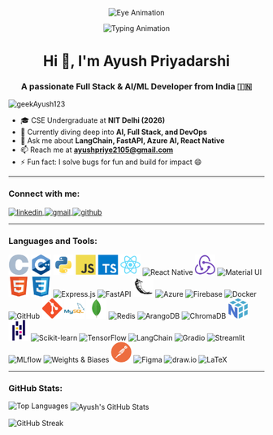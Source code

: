 <!-- Eye Opening Animation (GIF) -->
<p align="center">
  <img src="https://i.imgur.com/XUrPife.gif" width="120px" alt="Eye Animation" />
</p>
<p align="center">
  <img src="https://readme-typing-svg.demolab.com/?lines=Still%20a%20student,%20already%20builder!&center=true&size=20&color=007ACC&pause=1000" alt="Typing Animation" />
</p>

<h1 align="center">Hi 👋, I'm Ayush Priyadarshi</h1>
<h3 align="center">A passionate Full Stack & AI/ML Developer from India 🇮🇳</h3>

<p align="left"> 
  <img src="https://komarev.com/ghpvc/?username=geekAyush123&label=Profile%20views&color=0e75b6&style=flat" alt="geekAyush123" /> 
</p>

- 🎓 CSE Undergraduate at **NIT Delhi (2026)**  
- 🌱 Currently diving deep into **AI, Full Stack, and DevOps**  
- 💬 Ask me about **LangChain, FastAPI, Azure AI, React Native**  
- 📫 Reach me at **ayushpriye2105@gmail.com**  
- ⚡ Fun fact: I solve bugs for fun and build for impact 😄

---

<h3 align="left">Connect with me:</h3>
<p align="left">
  <a href="https://www.linkedin.com/in/ayush-priyadarshi-9481b9282/" target="blank">
    <img align="center" src="https://raw.githubusercontent.com/rahuldkjain/github-profile-readme-generator/master/src/images/icons/Social/linked-in-alt.svg" alt="linkedin" height="30" width="40" />
  </a>
  <a href="mailto:ayushpriye2105@gmail.com" target="blank">
    <img align="center" src="https://cdn-icons-png.flaticon.com/512/732/732200.png" alt="gmail" height="30" width="40" />
  </a>
  <a href="https://github.com/geekAyush123" target="blank">
    <img align="center" src="https://raw.githubusercontent.com/rahuldkjain/github-profile-readme-generator/master/src/images/icons/Social/github.svg" alt="github" height="30" width="40" />
  </a>
</p>

---

<h3 align="left">Languages and Tools:</h3>
<p align="left">
  <!-- Programming Languages -->
  <img src="https://raw.githubusercontent.com/devicons/devicon/master/icons/c/c-original.svg" width="40" height="40" alt="C"/>
  <img src="https://raw.githubusercontent.com/devicons/devicon/master/icons/cplusplus/cplusplus-original.svg" width="40" height="40" alt="C++"/>
  <img src="https://raw.githubusercontent.com/devicons/devicon/master/icons/python/python-original.svg" width="40" height="40" alt="Python"/>
  <img src="https://raw.githubusercontent.com/devicons/devicon/master/icons/javascript/javascript-original.svg" width="40" height="40" alt="JavaScript"/>
  <img src="https://raw.githubusercontent.com/devicons/devicon/master/icons/typescript/typescript-original.svg" width="40" height="40" alt="TypeScript"/>

  <!-- Web/App Dev -->
  <img src="https://raw.githubusercontent.com/devicons/devicon/master/icons/react/react-original.svg" width="40" height="40" alt="React"/>
  <img src="https://reactnative.dev/img/header_logo.svg" width="40" height="40" alt="React Native"/>
  <img src="https://raw.githubusercontent.com/devicons/devicon/master/icons/redux/redux-original.svg" width="40" height="40" alt="Redux"/>
  <img src="https://cdn.worldvectorlogo.com/logos/material-ui-1.svg" width="40" height="40" alt="Material UI"/>
  <img src="https://raw.githubusercontent.com/devicons/devicon/master/icons/html5/html5-original.svg" width="40" height="40" alt="HTML"/>
  <img src="https://raw.githubusercontent.com/devicons/devicon/master/icons/css3/css3-original.svg" width="40" height="40" alt="CSS"/>
  <img src="https://cdn.worldvectorlogo.com/logos/express-109.svg" width="40" height="40" alt="Express.js"/>
  <img src="https://cdn.worldvectorlogo.com/logos/fastapi.svg" width="40" height="40" alt="FastAPI"/>
  <img src="https://raw.githubusercontent.com/devicons/devicon/master/icons/flask/flask-original.svg" width="40" height="40" alt="Flask"/>

  <!-- Cloud & DevOps -->
  <img src="https://www.vectorlogo.zone/logos/microsoft_azure/microsoft_azure-icon.svg" width="40" height="40" alt="Azure"/>
  <img src="https://www.vectorlogo.zone/logos/firebase/firebase-icon.svg" width="40" height="40" alt="Firebase"/>
  <img src="https://cdn.worldvectorlogo.com/logos/docker.svg" width="40" height="40" alt="Docker"/>
  <img src="https://cdn.jsdelivr.net/gh/devicons/devicon/icons/github/github-original.svg" width="40" height="40" alt="GitHub"/>
  <img src="https://raw.githubusercontent.com/devicons/devicon/master/icons/git/git-original.svg" width="40" height="40" alt="Git"/>

  <!-- Databases -->
  <img src="https://raw.githubusercontent.com/devicons/devicon/master/icons/mysql/mysql-original-wordmark.svg" width="40" height="40" alt="SQL"/>
  <img src="https://raw.githubusercontent.com/devicons/devicon/master/icons/mongodb/mongodb-original.svg" width="40" height="40" alt="MongoDB"/>
  <img src="https://cdn.jsdelivr.net/gh/devicons/devicon/icons/redis/redis-original.svg" width="40" height="40" alt="Redis"/>
  <img src="https://github.com/arangodb/arangodb/raw/devel/Documentation/Images/arangodb-logo.png" width="40" height="40" alt="ArangoDB"/>
  <img src="https://miro.medium.com/v2/resize:fit:1044/1*d2XUNgrLw7687CDfXx9-Dw.png" width="40" height="40" alt="ChromaDB"/>

  <!-- AI/ML & MLOps -->
  <img src="https://raw.githubusercontent.com/devicons/devicon/master/icons/numpy/numpy-original.svg" width="40" height="40" alt="NumPy"/>
  <img src="https://raw.githubusercontent.com/devicons/devicon/master/icons/pandas/pandas-original.svg" width="40" height="40" alt="Pandas"/>
  <img src="https://upload.wikimedia.org/wikipedia/commons/4/45/Scikit_learn_logo_small.svg" width="40" height="40" alt="Scikit-learn"/>
  <img src="https://www.vectorlogo.zone/logos/tensorflow/tensorflow-icon.svg" width="40" height="40" alt="TensorFlow"/>
  <img src="https://avatars.githubusercontent.com/u/104967969?s=200&v=4" width="40" height="40" alt="LangChain"/>
  <img src="https://avatars.githubusercontent.com/u/64777509?s=200&v=4" width="40" height="40" alt="Gradio"/>
  <img src="https://streamlit.io/images/brand/streamlit-logo-primary-colormark-darktext.png" width="40" height="40" alt="Streamlit"/>
  <img src="https://mlflow.org/images/MLflow-logo-final-black.png" width="40" height="40" alt="MLflow"/>
  <img src="https://wandb.ai/favicon.ico" width="40" height="40" alt="Weights & Biases"/>

  <!-- Utilities -->
  <img src="https://raw.githubusercontent.com/devicons/devicon/master/icons/postman/postman-icon.svg" width="40" height="40" alt="Postman"/>
  <img src="https://upload.wikimedia.org/wikipedia/commons/3/33/Figma-logo.svg" width="40" height="40" alt="Figma"/>
  <img src="https://camo.githubusercontent.com/372302b4309929e46e3c38e69a4e4e85e2c15c98aafcc2ab9d2345c3b2797940/68747470733a2f2f6173736574732e676574706f73746d616e2e636f6d2f76696577666f72756d2f61626f75742f706f73746d616e2d6c6f676f2d34356531393762396233633932303733663864376632653530386566303834662e706e67" width="40" height="40" alt="draw.io"/>
  <img src="https://upload.wikimedia.org/wikipedia/commons/5/55/LaTeX_project_logo_bird.svg" width="40" height="40" alt="LaTeX"/>
</p>

---

<h3 align="left">GitHub Stats:</h3>

<p>
  <img align="left" src="https://github-readme-stats.vercel.app/api/top-langs?username=geekAyush123&show_icons=true&locale=en&layout=compact" alt="Top Languages" />
</p>

<p>&nbsp;<img align="center" src="https://github-readme-stats.vercel.app/api?username=geekAyush123&show_icons=true&locale=en" alt="Ayush's GitHub Stats" /></p>

<p><img align="center" src="https://github-readme-streak-stats.herokuapp.com/?user=geekAyush123&" alt="GitHub Streak" /></p>
